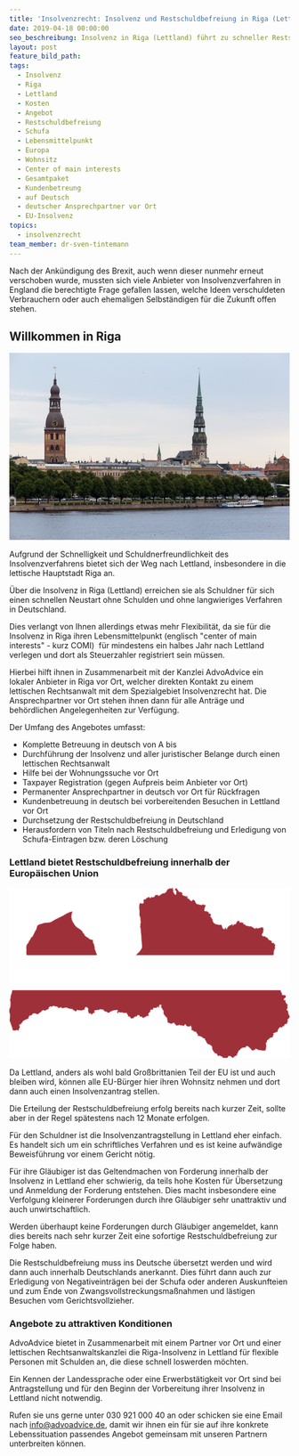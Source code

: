 ```yaml
---
title: 'Insolvenzrecht: Insolvenz und Restschuldbefreiung in Riga (Lettland)'
date: 2019-04-18 00:00:00
seo_beschreibung: Insolvenz in Riga (Lettland) führt zu schneller Restschuldbefreiung
layout: post
feature_bild_path:
tags:
  - Insolvenz
  - Riga
  - Lettland
  - Kosten
  - Angebot
  - Restschuldbefreiung
  - Schufa
  - Lebensmittelpunkt
  - Europa
  - Wohnsitz
  - Center of main interests
  - Gesamtpaket
  - Kundenbetreung
  - auf Deutsch
  - deutscher Ansprechpartner vor Ort
  - EU-Insolvenz
topics:
  - insolvenzrecht
team_member: dr-sven-tintemann
---
```


Nach der Ankündigung des Brexit, auch wenn dieser nunmehr erneut verschoben wurde, mussten sich viele Anbieter von Insolvenzverfahren in England die berechtigte Frage gefallen lassen, welche Ideen verschuldeten Verbrauchern oder auch ehemaligen Selbständigen für die Zukunft offen stehen.

## Willkommen in Riga

![Riga - Foto Pixabay](/uploads/riga-2759494-640.jpg "Insolvenz in Riga - Attraktiv für schnelle Restschuldbefreiung")

Aufgrund der Schnelligkeit und Schuldnerfreundlichkeit des Insolvenzverfahrens bietet sich der Weg nach Lettland, insbesondere in die lettische Hauptstadt Riga an.

Über die Insolvenz in Riga (Lettland) erreichen sie als Schuldner für sich einen schnellen Neustart ohne Schulden und ohne langwieriges Verfahren in Deutschland.

Dies verlangt von Ihnen allerdings etwas mehr Flexibilität, da sie für die Insolvenz in Riga ihren Lebensmittelpunkt (englisch "center of main interests" - kurz COMI)  für mindestens ein halbes Jahr nach Lettland verlegen und dort als Steuerzahler registriert sein müssen.

Hierbei hilft ihnen in Zusammenarbeit mit der Kanzlei AdvoAdvice ein lokaler Anbieter in Riga vor Ort, welcher direkten Kontakt zu einem lettischen Rechtsanwalt mit dem Spezialgebiet Insolvenzrecht hat. Die Ansprechpartner vor Ort stehen ihnen dann für alle Anträge und behördlichen Angelegenheiten zur Verfügung.

Der Umfang des Angebotes umfasst:

* Komplette Betreuung in deutsch von A bis
* Durchführung der Insolvenz und aller juristischer Belange durch einen lettischen Rechtsanwalt
* Hilfe bei der Wohnungssuche vor Ort
* Taxpayer Registration (gegen Aufpreis beim Anbieter vor Ort)
* Permanenter Ansprechpartner in deutsch vor Ort für Rückfragen 
* Kundenbetreuung in deutsch bei vorbereitenden Besuchen in Lettland vor Ort
* Durchsetzung der Restschuldbefreiung in Deutschland
* Herausfordern von Titeln nach Restschuldbefreiung und Erledigung von Schufa-Eintragen bzw. deren Löschung

### Lettland bietet Restschuldbefreiung innerhalb der Europäischen Union

![Lettland - Foto Pixabay](/uploads/latvia-1758828-640.png "Insolvenz in Lettland - Attraktiver Partner in der EU für schnelle Restschuldbefreiung")

Da Lettland, anders als wohl bald Großbrittanien Teil der EU ist und auch bleiben wird, können alle EU-Bürger hier ihren Wohnsitz nehmen und dort dann auch einen Insolvenzantrag stellen.

Die Erteilung der Restschuldbefreiung erfolg bereits nach kurzer Zeit, sollte aber in der Regel spätestens nach 12 Monate erfolgen.

Für den Schuldner ist die Insolvenzantragstellung in Lettland eher einfach. Es handelt sich um ein schriftliches Verfahren und es ist keine aufwändige Beweisführung vor einem Gericht nötig.

Für ihre Gläubiger ist das Geltendmachen von Forderung innerhalb der Insolvenz in Lettland eher schwierig, da teils hohe Kosten für Übersetzung und Anmeldung der Forderung entstehen. Dies macht insbesondere eine Verfolgung kleinerer Forderungen durch ihre Gläubiger sehr unattraktiv und auch unwirtschaftlich.

Werden überhaupt keine Forderungen durch Gläubiger angemeldet, kann dies bereits nach sehr kurzer Zeit eine sofortige Restschuldbefreiung zur Folge haben.

Die Restschuldbefreiung muss ins Deutsche übersetzt werden und wird dann auch innerhalb Deutschlands anerkannt. Dies führt dann auch zur Erledigung von Negativeinträgen bei der Schufa oder anderen Auskunfteien und zum Ende von Zwangsvollstreckungsmaßnahmen und lästigen Besuchen vom Gerichtsvollzieher.

### Angebote zu attraktiven Konditionen

AdvoAdvice bietet in Zusammenarbeit mit einem Partner vor Ort und einer lettischen Rechtsanwaltskanzlei die Riga-Insolvenz in Lettland für flexible Personen mit Schulden an, die diese schnell loswerden möchten.

Ein Kennen der Landessprache oder eine Erwerbstätigkeit vor Ort sind bei Antragstellung und für den Beginn der Vorbereitung ihrer Insolvenz in Lettland nicht notwendig.

Rufen sie uns gerne unter 030 921 000 40 an oder schicken sie eine Email nach info@advoadvice.de, damit wir ihnen ein für sie auf ihre konkrete Lebenssituation passendes Angebot gemeinsam mit unseren Partnern unterbreiten können.